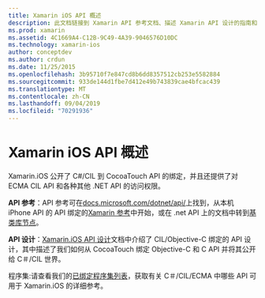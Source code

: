 ```yaml
---
title: Xamarin iOS API 概述
description: 此文档链接到 Xamarin API 参考文档、描述 Xamarin API 设计的指南和可在 Xamarin 开发中使用的程序集的列表。
ms.prod: xamarin
ms.assetid: 4C1669A4-C12B-9C49-4A39-9046576D10DC
ms.technology: xamarin-ios
author: conceptdev
ms.author: crdun
ms.date: 11/25/2015
ms.openlocfilehash: 3b95710f7e847cd8b6dd8357512cb253e5582884
ms.sourcegitcommit: 933de144d1fbe7d412e49b743839cae4bfcac439
ms.translationtype: MT
ms.contentlocale: zh-CN
ms.lasthandoff: 09/04/2019
ms.locfileid: "70291936"
---
```

# <a name="xamarinios-api-overview"></a>Xamarin iOS API 概述

Xamarin.iOS 公开了 C#/CIL 到 CocoaTouch API 的绑定，并且还提供了对 ECMA CIL API 和各种其他 .NET API 的访问权限。

 **API 参考**：API 参考可在[docs.microsoft.com/dotnet/api/](https://docs.microsoft.com/dotnet/api/)上找到，从本机 iPhone API 的 API 绑定的[Xamarin 参考](https://docs.microsoft.com/dotnet/api/?view=xamarin-ios-sdk-12)中开始，或在 .net API 上的文档中转到[基类库节点](https://docs.microsoft.com/dotnet/api/?view=xamarinios-10.8)。

 **API 设计**：[Xamarin.iOS API 设计](~/ios/internals/api-design/index.md)文档中介绍了 CIL/Objective-C 绑定的 API 设计，其中描述了我们如何从 CocoaTouch 绑定 Objective-C 和 C API 并将其公开给 C＃/CIL 世界。

 程序集:请查看我们的[已绑定程序集列表](~/cross-platform/internals/available-assemblies.md)，获取有关 C＃/CIL/ECMA 中哪些 API 可用于 Xamarin.iOS 的详细参考。
